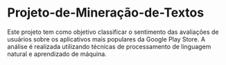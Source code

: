 # Projeto-de-Mineração-de-Textos

Este projeto tem como objetivo classificar o sentimento das avaliações de usuários sobre os aplicativos mais populares da Google Play Store. A análise é realizada utilizando técnicas de processamento de linguagem natural e aprendizado de máquina.
